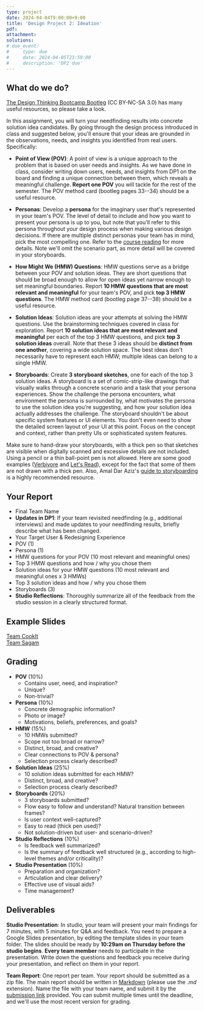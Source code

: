 ```yaml
---
type: project
date: 2024-04-04T9:00:00+9:00
title: 'Design Project 2: Ideation'
pdf:
attachment:
solutions:
# due_event: 
#     type: due
#     date: 2024-04-05T23:59:00
#     description: 'DP2 due'
---
```

## What do we do?
[The Design Thinking Bootcamp Bootleg](https://dschool.stanford.edu/resources/design-thinking-bootleg) (CC BY-NC-SA 3.0) has many useful resources, so please take a look.

In this assignment, you will turn your needfinding results into concrete solution idea candidates. By going through the design process introduced in class and suggested below, you'll ensure that your ideas are grounded in the observations, needs, and insights you identified from real users. Specifically:

* **Point of View (POV)**: A point of view is a unique approach to the problem that is based on user needs and insights. As we have done in class, consider writing down users, needs, and insights from DP1 on the board and finding a unique connection between them, which reveals a meaningful challenge. **Report one POV** you will tackle for the rest of the semester. The POV method card (bootleg pages 33--34) should be a useful resource.

* **Personas**: Develop a **persona** for the imaginary user that's represented in your team's POV. The level of detail to include and how you want to present your persona is up to you, but note that you'll refer to this persona throughout your design process when making various design decisions. If there are multiple distinct personas your team has in mind, pick the most compelling one. Refer to the [course reading](https://docs.google.com/document/d/1fSrc-vv9mBqtxrwTc_06SiSr_URJa7W_fTplAc1aEX0/edit#heading=h.d00zwlwvjsre) for more details. Note we'll omit the scenario part, as more detail will be covered in your storyboards.

* **How Might We (HMW) Questions**: HMW questions serve as a bridge between your POV and solution ideas. They are short questions that should be broad enough to allow for open ideas yet narrow enough to set meaningful boundaries. Report **10 HMW questions that are most relevant and meaningful** for your team's POV, and pick **top 3 HMW questions**. The HMW method card (bootleg page 37--38) should be a useful resource.

* **Solution Ideas**: Solution ideas are your attempts at solving the HMW questions. Use the brainstorming techniques covered in class for exploration. Report **10 solution ideas that are most relevant and meaningful** per each of the top 3 HMW questions, and pick **top 3 solution ideas** overall. Note that these 3 ideas should be **distinct from one another**, covering a wide solution space. The best ideas don't necessarily have to represent each HMW; multiple ideas can belong to a single HMW.

* **Storyboards**: Create **3 storyboard sketches**, one for each of the top 3 solution ideas. A storyboard is a set of comic-strip-like drawings that visually walks through a concrete scenario and a task that your persona experiences. Show the challenge the persona encounters, what environment the persona is surrounded by, what motivates the persona to use the solution idea you're suggesting, and how your solution idea actually addresses the challenge. The storyboard shouldn't be about specific system features or UI elements. You don't even need to show the detailed screen layout of your UI at this point. Focus on the concept and context, rather than pretty UIs or sophisticated system features.

Make sure to hand-draw your storyboards, with a thick pen so that sketches are visible when digitally scanned and excessive details are not included. Using a pencil or a thin ball-point pen is not allowed. Here are some good examples ([Verbivore](https://www.kixlab.org/courses/cs492-fall-2016/projects/verbivore/tasks-sketches-video/index.html) and [Let's Read](https://www.kixlab.org/courses/cs492-fall-2016/projects/letsread/tasks-sketches-video/index.html)), except for the fact that some of them are not drawn with a thick pen. Also, Amal Dar Aziz's [guide to storyboarding](https://hci.stanford.edu/courses/cs147/2009/assignments/storyboard_notes.pdf) is a highly recommended resource.


## Your Report
* Final Team Name
* **Updates in DP1**: If your team revisited needfinding (e.g., additional interviews) and made updates to your needfinding results, briefly describe what has been changed.
* Your Target User & Redesigning Experience
* POV (1)
* Persona (1)
* HMW questions for your POV (10 most relevant and meaningful ones)
* Top 3 HMW questions and how / why you chose them
* Solution ideas for your HMW questions (10 most relevant and meaningful ones x 3 HMWs)
* Top 3 solution ideas and how / why you chose them
* Storyboards (3)
* **Studio Reflections**: Thoroughly summarize all of the feedback from the studio session in a clearly structured format.


## Example Slides
[Team CookIt](https://docs.google.com/presentation/d/133_MaOadGzYhEJEjLM2NOQHKu62BRkmrwzP1Sbc1NF8/edit#slide=id.p)\
[Team Sagam](https://docs.google.com/presentation/d/1IXiKyF5FAc8VqrMVAOzVb35i1dBXmQ9SFln_DwHE_RM/edit#slide=id.p)


## Grading
* **POV** (10%)
  * Contains user, need, and inspiration?
  * Unique?
  * Non-trivial?
* **Persona** (10%)
  * Concrete demographic information?
  * Photo or image?
  * Motivations, beliefs, preferences, and goals?
* **HMW** (15%)
  * 10 HMWs submitted?
  * Scope not too broad or narrow?
  * Distinct, broad, and creative?
  * Clear connections to POV & persona?
  * Selection process clearly described?
* **Solution Ideas** (25%)
  * 10 solution ideas submitted for each HMW?
  * Distinct, broad, and creative?
  * Selection process clearly described?
* **Storyboards** (20%)
  * 3 storyboards submitted?
  * Flow easy to follow and understand? Natural transition between frames?
  * Is user context well-captured?
  * Easy to read (thick pen used)?
  * Not solution-driven but user- and scenario-driven?
* **Studio Reflections** (10%)
  * Is feedback well summarized?
  * Is the summary of feedback well structured (e.g., according to high-level themes and/or criticality)?
* **Studio Presentation** (10%)
  * Preparation and organization?
  * Articulation and clear delivery?
  * Effective use of visual aids?
  * Time management?


## Deliverables
**Studio Presentation**: In studio, your team will present your main findings for 7 minutes, with 5 minutes for Q&A and feedback. You need to prepare a Google Slides presentation, by editing the template slides in your team folder. The slides should be ready by **10:29am on Thursday before the studio begins**. **Every team member** needs to participate in the presentation. Write down the questions and feedback you receive during your presentation, and reflect on them in your report.

**Team Report**: One report per team. Your report should be submitted as a zip file. The main report should be written in [Markdown](https://daringfireball.net/projects/markdown/) (please use the *.md* extension). Name the file with your team name, and submit it by the [submission link](https://www.dropbox.com/request/i9v7HMTYAFRVm0hlsjTQ) provided. You can submit multiple times until the deadline, and we'll use the most recent version for grading.
